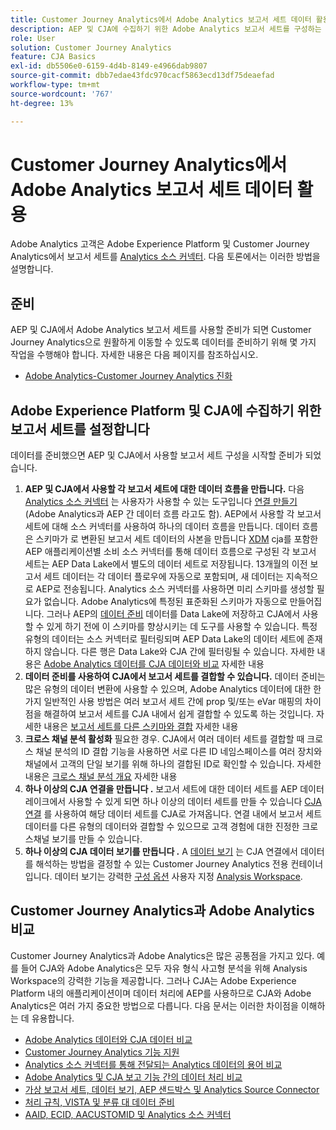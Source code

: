 ```yaml
---
title: Customer Journey Analytics에서 Adobe Analytics 보고서 세트 데이터 활용
description: AEP 및 CJA에 수집하기 위한 Adobe Analytics 보고서 세트를 구성하는 방법
role: User
solution: Customer Journey Analytics
feature: CJA Basics
exl-id: db5506e0-6159-4d4b-8149-e4966dab9807
source-git-commit: dbb7edae43fdc970cacf5863ecd13df75deaefad
workflow-type: tm+mt
source-wordcount: '767'
ht-degree: 13%

---
```


# Customer Journey Analytics에서 Adobe Analytics 보고서 세트 데이터 활용

Adobe Analytics 고객은 Adobe Experience Platform 및 Customer Journey Analytics에서 보고서 세트를 [Analytics 소스 커넥터](https://experienceleague.adobe.com/docs/experience-platform/sources/connectors/adobe-applications/analytics.html?lang=ko-KR). 다음 토론에서는 이러한 방법을 설명합니다.

## 준비

AEP 및 CJA에서 Adobe Analytics 보고서 세트를 사용할 준비가 되면 Customer Journey Analytics으로 원활하게 이동할 수 있도록 데이터를 준비하기 위해 몇 가지 작업을 수행해야 합니다. 자세한 내용은 다음 페이지를 참조하십시오.

* [Adobe Analytics-Customer Journey Analytics 진화](/help/getting-started/aa-to-cja.md)

## Adobe Experience Platform 및 CJA에 수집하기 위한 보고서 세트를 설정합니다

데이터를 준비했으면 AEP 및 CJA에서 사용할 보고서 세트 구성을 시작할 준비가 되었습니다.

1. **AEP 및 CJA에서 사용할 각 보고서 세트에 대한 데이터 흐름을 만듭니다.** 다음 [Analytics 소스 커넥터](https://experienceleague.adobe.com/docs/experience-platform/sources/connectors/adobe-applications/analytics.html?lang=en) 는 사용자가 사용할 수 있는 도구입니다 [연결 만들기](/help/connections/create-connection.md) (Adobe Analytics과 AEP 간 데이터 흐름 라고도 함). AEP에서 사용할 각 보고서 세트에 대해 소스 커넥터를 사용하여 하나의 데이터 흐름을 만듭니다. 데이터 흐름은 스키마가 로 변환된 보고서 세트 데이터의 사본을 만듭니다  [XDM](https://experienceleague.adobe.com/docs/platform-learn/tutorials/schemas/schemas-and-experience-data-model.html?lang=ko) cja를 포함한 AEP 애플리케이션별 소비 소스 커넥터를 통해 데이터 흐름으로 구성된 각 보고서 세트는 AEP Data Lake에서 별도의 데이터 세트로 저장됩니다. 13개월의 이전 보고서 세트 데이터는 각 데이터 플로우에 자동으로 포함되며, 새 데이터는 지속적으로 AEP로 전송됩니다. Analytics 소스 커넥터를 사용하면 미리 스키마를 생성할 필요가 없습니다. Adobe Analytics에 특정된 표준화된 스키마가 자동으로 만들어집니다. 그러나 AEP의 [데이터 준비](https://experienceleague.adobe.com/docs/experience-platform/data-prep/home.html?lang=ko-KR) 데이터를 Data Lake에 저장하고 CJA에서 사용할 수 있게 하기 전에 이 스키마를 향상시키는 데 도구를 사용할 수 있습니다. 특정 유형의 데이터는 소스 커넥터로 필터링되며 AEP Data Lake의 데이터 세트에 존재하지 않습니다. 다른 행은 Data Lake와 CJA 간에 필터링될 수 있습니다. 자세한 내용은 [Adobe Analytics 데이터를 CJA 데이터와 비교](/help/troubleshooting/compare.md) 자세한 내용
1. **데이터 준비를 사용하여 CJA에서 보고서 세트를 결합할 수 있습니다.** 데이터 준비는 많은 유형의 데이터 변환에 사용할 수 있으며, Adobe Analytics 데이터에 대한 한 가지 일반적인 사용 방법은 여러 보고서 세트 간에 prop 및/또는 eVar 매핑의 차이점을 해결하여 보고서 세트를 CJA 내에서 쉽게 결합할 수 있도록 하는 것입니다. 자세한 내용은 [보고서 세트를 다른 스키마와 결합](/help/use-cases/aa-data/combine-report-suites.md) 자세한 내용
1. **크로스 채널 분석 활성화** 필요한 경우. CJA에서 여러 데이터 세트를 결합할 때 크로스 채널 분석의 ID 결합 기능을 사용하면 서로 다른 ID 네임스페이스를 여러 장치와 채널에서 고객의 단일 보기를 위해 하나의 결합된 ID로 확인할 수 있습니다. 자세한 내용은 [크로스 채널 분석 개요](/help/connections/cca/overview.md) 자세한 내용
1. **하나 이상의 CJA 연결을 만듭니다 .** 보고서 세트에 대한 데이터 세트를 AEP 데이터 레이크에서 사용할 수 있게 되면 하나 이상의 데이터 세트를 만들 수 있습니다 [CJA 연결](/help/connections/overview.md) 를 사용하여 해당 데이터 세트를 CJA로 가져옵니다. 연결 내에서 보고서 세트 데이터를 다른 유형의 데이터와 결합할 수 있으므로 고객 경험에 대한 진정한 크로스채널 보기를 만들 수 있습니다.
1. **하나 이상의 CJA 데이터 보기를 만듭니다 .** A [데이터 보기](/help/data-views/data-views.md) 는 CJA 연결에서 데이터를 해석하는 방법을 결정할 수 있는 Customer Journey Analytics 전용 컨테이너입니다. 데이터 보기는 강력한 [구성 옵션](/help/data-views/create-dataview.md) 사용자 지정 [Analysis Workspace](/help/analysis-workspace/home.md).

## Customer Journey Analytics과 Adobe Analytics 비교

Customer Journey Analytics과 Adobe Analytics은 많은 공통점을 가지고 있다. 예를 들어 CJA와 Adobe Analytics은 모두 자유 형식 사고형 분석을 위해 Analysis Workspace의 강력한 기능을 제공합니다. 그러나 CJA는 Adobe Experience Platform 내의 애플리케이션이며 데이터 처리에 AEP를 사용하므로 CJA와 Adobe Analytics은 여러 가지 중요한 방법으로 다릅니다. 다음 문서는 이러한 차이점을 이해하는 데 유용합니다.

* [Adobe Analytics 데이터와 CJA 데이터 비교](/help/troubleshooting/compare.md)
* [Customer Journey Analytics 기능 지원](/help/getting-started/aa-vs-cja/cja-aa.md)
* [Analytics 소스 커넥터를 통해 전달되는 Analytics 데이터의 용어 비교](/help/getting-started/aa-vs-cja/terminology.md)
* [Adobe Analytics 및 CJA 보고 기능 간의 데이터 처리 비교](/help/getting-started/aa-vs-cja/data-processing-comparisons.md)
* [가상 보고서 세트, 데이터 보기, AEP 샌드박스 및 Analytics Source Connector](/help/getting-started/aa-vs-cja/vrs-dataview-sandbox-adc.md)
* [처리 규칙, VISTA 및 분류 대 데이터 준비](/help/getting-started/aa-vs-cja/pr-vista-dataprep.md)
* [AAID, ECID, AACUSTOMID 및 Analytics 소스 커넥터](/help/getting-started/aa-vs-cja/aaid-ecid-adc.md)
